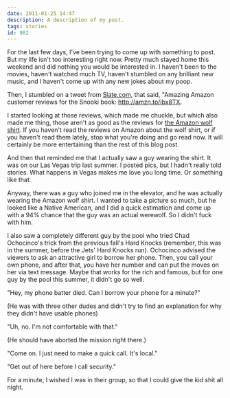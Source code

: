 ```yaml
---
date: 2011-01-25 14:47
description: A description of my post.
tags: stories
id: 982
---
```

For the last few days, I've been trying to come up with something to post.  But my life isn't too interesting right now.  Pretty much stayed home this weekend and did nothing you would be interested in.  I haven't been to the movies, haven't watched much TV, haven't stumbled on any brilliant new music, and I haven't come up with any new jokes about my poop.

Then, I stumbled on a tweet from <a href="http://twitter.com/slate" target="_blank">Slate.com</a>, that said, "Amazing Amazon customer reviews for the Snooki book: <a href="http://amzn.to/ibx8TX" target="_blank">http://amzn.to/ibx8TX</a>.

I started looking at those reviews, which made me chuckle, but which also made me thing, those aren't as good as the reviews for 
<a href="http://www.amazon.com/Mountain-Three-Short-Sleeve-Medium/dp/B000NZW3J8/ref=sr_1_1?ie=UTF8&qid=1295987292&sr=8-1" target="_blank">the Amazon wolf shirt</a>.  If you haven't read the reviews on Amazon about the wolf shirt, or if you haven't read them lately, stop what you're doing and go read now.  It will certainly be more entertaining than the rest of this blog post.
<!--more-->
And then that reminded me that I actually saw a guy wearing the shirt.  It was on our Las Vegas trip last summer.  I posted pics, but I hadn't really told stories.  What happens in Vegas makes me love you long time.  Or something like that.

Anyway, there was a guy who joined me in the elevator, and he was actually wearing the Amazon wolf shirt.  I wanted to take a picture so much, but he looked like a Native American, and I did a quick estimation and come up with a 94% chance that the guy was an actual werewolf.  So I didn't fuck with him.

I also saw a completely different guy by the pool who tried Chad Ochocinco's trick from the previous fall's Hard Knocks (remember, this was in the summer, before the Jets' Hard Knocks run).  Ochocinco advised the viewers to ask an attractive girl to borrow her phone.  Then, you call your own phone, and after that, you have her number and can put the moves on her via text message.  Maybe that works for the rich and famous, but for one guy by the pool this summer, it didn't go so well.

"Hey, my phone batter died.  Can I borrow your phone for a minute?"

(He was with three other dudes and didn't try to find an explanation for why they didn't have usable phones)

"Uh, no.  I'm not comfortable with that."

(He should have aborted the mission right there.)

"Come on.  I just need to make a quick call.  It's local."

"Get out of here before I call security."

For a minute, I wished I was in their group, so that I could give the kid shit all night.